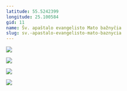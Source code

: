 ```yaml
---
latitude: 55.5242399
longitude: 25.100584
gid: 11
name: Šv. apaštalo evangelisto Mato bažnyčia
slug: sv.-apastalo-evangelisto-mato-baznycia
---
```

![](https://doc-00-ag-mymaps.googleusercontent.com/untrusted/hostedimage/ihucu48q9m5s1hftel5u85tfdc/a03kgd4fjfndpdf0vvsnv4i58k/1641717000000/-WPmm_dsOCr8C_2Ftfdhs7CzXYdOD0wc/*/6AIsG_vZ0LnOP32T84sj2AuNSFpHW1VpzjephZtbqgSqdrKbaGZpP3EGz7IuQq2MgviVmZj1XRVR6JIin6eersoUJ3ju2L1aklEar6fuQaT2J_bLfHrcuIyhFlFV48I7JL3fagZIufp1sBN_AqBSTqPy018sCbCvvy9nBRlwSfzzfm5YQzPpzlWm5BadwtX707g?session=0&fife)  
  
  
  
![](https://doc-0g-ag-mymaps.googleusercontent.com/untrusted/hostedimage/ihucu48q9m5s1hftel5u85tfdc/0rjp1ch7rqvkagg6a8ksqmtsn0/1641717000000/-WPmm_dsOCr8C_2Ftfdhs7CzXYdOD0wc/*/6AIsG_vZyH5TGx472GvPUvE1f9pWkt8JfgA5MoGvnlF9ImRU4Wk1UuNOXoAmGtJrKgE81vCkLy9bIxryEjAoRzBTEjfg895AIXREOiWzZ8GjaN-xuu2cXvuRvuAuMCbQ-vB1hn1wemmFPLYihoLLejEKLfa_1-nOASzfZI9sOd1dPaYkDmhzWKKUMC1AInakg_Q?session=0&fife)  
  
![](https://doc-0s-ag-mymaps.googleusercontent.com/untrusted/hostedimage/ihucu48q9m5s1hftel5u85tfdc/h9fe6h333803lgjtatnsf9cl2k/1641717000000/-WPmm_dsOCr8C_2Ftfdhs7CzXYdOD0wc/*/6AIsG_vaOd3hIUEaZNRrdaPZwnokubvS91TysNVrN7A-1e3j-zB8CuSZLtjIqdo-YlEwFjLy7WvyOtbafo5_h8_JwlNwnr51w97D7tBx2d37uqksN6bK12vppaicUd_mLVru-lqHAtim1aJsZPNLu4ruuaWpBBSGkA9onvHg5OgHFBHwEMF-C6dEqHNBT97Xlvg?session=0&fife)  
  
![](https://doc-0g-ag-mymaps.googleusercontent.com/untrusted/hostedimage/ihucu48q9m5s1hftel5u85tfdc/nchd31kgkffci8s15e16esgdk4/1641717000000/-WPmm_dsOCr8C_2Ftfdhs7CzXYdOD0wc/*/6AIsG_vYI82_SlrXOg4IRF5Ye6sn04IY2vLlGNu_vAgXKmauIPAftKAx4VE5ntfd_2_3uMV1dylwdCgIg-g__Xh8UO4XqpHd0rTxG6bDg4lxtiXqfMmiLaYvmX3gKBijOryT8wwYMbaCrf9c8ixek1TtpbPFImqKDifkW_4i2RrjLDD0MM87EaWlEIcK1cI6vXg?session=0&fife)
